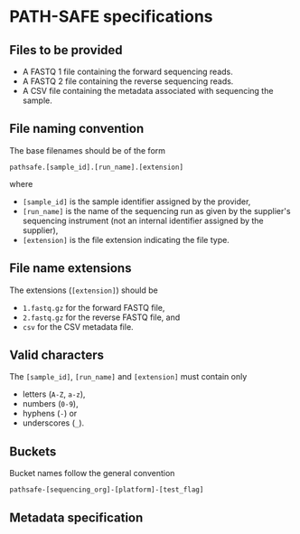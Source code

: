 # PATH-SAFE specifications

## Files to be provided

* A FASTQ 1 file containing the forward sequencing reads.
* A FASTQ 2 file containing the reverse sequencing reads.
* A CSV file containing the metadata associated with sequencing the sample.

## File naming convention

The base filenames should be of the form

```
pathsafe.[sample_id].[run_name].[extension]
```

where

* `[sample_id]` is the sample identifier assigned by the provider,
* `[run_name]` is the name of the sequencing run as given by the supplier's sequencing instrument (not an internal identifier assigned by the supplier),
* `[extension]` is the file extension indicating the file type.

## File name extensions

The extensions (`[extension]`) should be

* `1.fastq.gz` for the forward FASTQ file,
* `2.fastq.gz` for the reverse FASTQ file, and
* `csv` for the CSV metadata file.

## Valid characters

The `[sample_id]`, `[run_name]` and `[extension]` must contain only

* letters (`A-Z`, `a-z`),
* numbers (`0-9`),
* hyphens (`-`) or
* underscores (`_`).

## Buckets

Bucket names follow the general convention

```
pathsafe-[sequencing_org]-[platform]-[test_flag]
```

## Metadata specification

